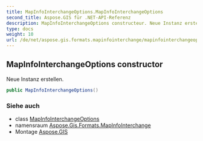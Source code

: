```yaml
---
title: MapInfoInterchangeOptions.MapInfoInterchangeOptions
second_title: Aspose.GIS für .NET-API-Referenz
description: MapInfoInterchangeOptions constructeur. Neue Instanz erstellen.
type: docs
weight: 10
url: /de/net/aspose.gis.formats.mapinfointerchange/mapinfointerchangeoptions/mapinfointerchangeoptions/
---
```

## MapInfoInterchangeOptions constructor

Neue Instanz erstellen.

```csharp
public MapInfoInterchangeOptions()
```

### Siehe auch

* class [MapInfoInterchangeOptions](../)
* namensraum [Aspose.Gis.Formats.MapInfoInterchange](../../mapinfointerchangeoptions/)
* Montage [Aspose.GIS](../../../)


